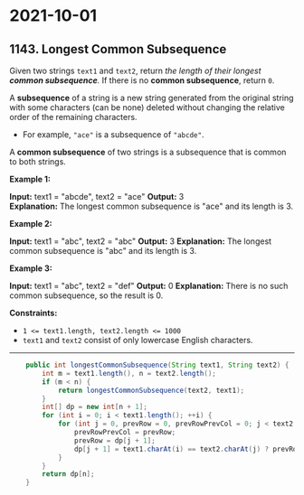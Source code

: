 # 2021-10-01

## 1143. Longest Common Subsequence

Given two strings `text1` and `text2`, return _the length of their longest **common subsequence**._ If there is no **common subsequence**, return `0`.

A **subsequence** of a string is a new string generated from the original string with some characters (can be none) deleted without changing the relative order of the remaining characters.

- For example, `"ace"` is a subsequence of `"abcde"`.

A **common subsequence** of two strings is a subsequence that is common to both strings.

**Example 1:**

**Input:** text1 = "abcde", text2 = "ace"
**Output:** 3  
**Explanation:** The longest common subsequence is "ace" and its length is 3.

**Example 2:**

**Input:** text1 = "abc", text2 = "abc"
**Output:** 3
**Explanation:** The longest common subsequence is "abc" and its length is 3.

**Example 3:**

**Input:** text1 = "abc", text2 = "def"
**Output:** 0
**Explanation:** There is no such common subsequence, so the result is 0.

**Constraints:**

- `1 <= text1.length, text2.length <= 1000`
- `text1` and `text2` consist of only lowercase English characters.

---

```java
    public int longestCommonSubsequence(String text1, String text2) {
        int m = text1.length(), n = text2.length();
        if (m < n) {
            return longestCommonSubsequence(text2, text1);
        }
        int[] dp = new int[n + 1];
        for (int i = 0; i < text1.length(); ++i) {
            for (int j = 0, prevRow = 0, prevRowPrevCol = 0; j < text2.length(); ++j) {
                prevRowPrevCol = prevRow;
                prevRow = dp[j + 1];
                dp[j + 1] = text1.charAt(i) == text2.charAt(j) ? prevRowPrevCol + 1 : Math.max(dp[j], prevRow);
            }
        }
        return dp[n];
    }
```
